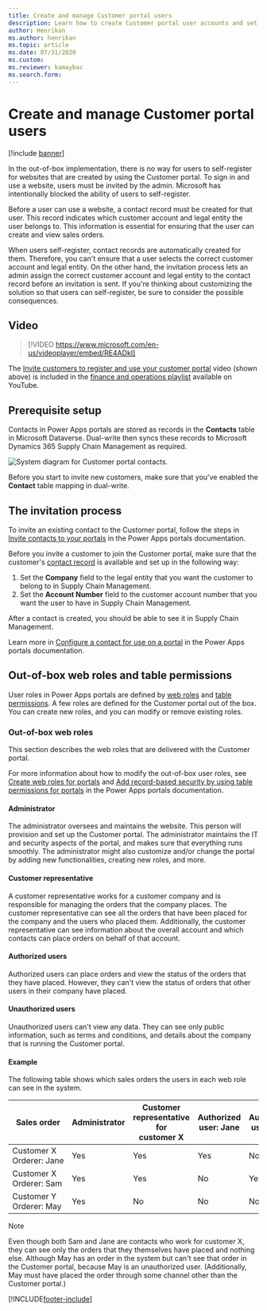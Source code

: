 ```yaml
---
title: Create and manage Customer portal users
description: Learn how to create Customer portal user accounts and set permissions for them, including outlines on the prerequisite setup and the invitation process.
author: Henrikan
ms.author: henrikan
ms.topic: article
ms.date: 07/31/2020
ms.custom:
ms.reviewer: kamaybac
ms.search.form:
---
```


# Create and manage Customer portal users

[!include [banner](../includes/banner.md)]


In the out-of-box implementation, there is no way for users to self-register for websites that are created by using the Customer portal. To sign in and use a website, users must be invited by the admin. Microsoft has intentionally blocked the ability of users to self-register.

Before a user can use a website, a contact record must be created for that user. This record indicates which customer account and legal entity the user belongs to. This information is essential for ensuring that the user can create and view sales orders.

When users self-register, contact records are automatically created for them. Therefore, you can't ensure that a user selects the correct customer account and legal entity. On the other hand, the invitation process lets an admin assign the correct customer account and legal entity to the contact record before an invitation is sent. If you're thinking about customizing the solution so that users can self-register, be sure to consider the possible consequences.

## Video
> [!VIDEO https://www.microsoft.com/en-us/videoplayer/embed/RE4ADkI]

The [Invite customers to register and use your customer portal](https://youtu.be/drGUYHX9QIQ) video (shown above) is included in the [finance and operations playlist](https://www.youtube.com/playlist?list=PLcakwueIHoT_SYfIaPGoOhloFoCXiUSyW) available on YouTube.

## Prerequisite setup

Contacts in Power Apps portals are stored as records in the **Contacts** table in Microsoft Dataverse. Dual-write then syncs these records to Microsoft Dynamics 365 Supply Chain Management as required.

![System diagram for Customer portal contacts.](media/customer-portal-contacts.png "System diagram for Customer portal contacts")

Before you start to invite new customers, make sure that you've enabled the **Contact** table mapping in dual-write.

## The invitation process

To invite an existing contact to the Customer portal, follow the steps in [Invite contacts to your portals](/powerapps/maker/portals/configure/invite-contacts) in the Power Apps portals documentation.

Before you invite a customer to join the Customer portal, make sure that the customer's [contact record](/powerapps/maker/portals/configure/configure-contacts) is available and set up in the following way:

1. Set the **Company** field to the legal entity that you want the customer to belong to in Supply Chain Management.
2. Set the **Account Number** field to the customer account number that you want the user to have in Supply Chain Management.

After a contact is created, you should be able to see it in Supply Chain Management.

Learn more in [Configure a contact for use on a portal](/powerapps/maker/portals/configure/configure-contacts) in the Power Apps portals documentation.

## Out-of-box web roles and table permissions

User roles in Power Apps portals are defined by [web roles](/powerapps/maker/portals/configure/create-web-roles) and [table permissions](/powerapps/maker/portals/configure/assign-entity-permissions). A few roles are defined for the Customer portal out of the box. You can create new roles, and you can modify or remove existing roles.

### Out-of-box web roles

This section describes the web roles that are delivered with the Customer portal.

For more information about how to modify the out-of-box user roles, see [Create web roles for portals](/powerapps/maker/portals/configure/create-web-roles) and [Add record-based security by using table permissions for portals](/powerapps/maker/portals/configure/assign-entity-permissions) in the Power Apps portals documentation.

#### Administrator

The administrator oversees and maintains the website. This person will provision and set up the Customer portal. The administrator maintains the IT and security aspects of the portal, and makes sure that everything runs smoothly. The administrator might also customize and/or change the portal by adding new functionalities, creating new roles, and more.

#### Customer representative

A customer representative works for a customer company and is responsible for managing the orders that the company places. The customer representative can see all the orders that have been placed for the company and the users who placed them. Additionally, the customer representative can see information about the overall account and which contacts can place orders on behalf of that account.

#### Authorized users

Authorized users can place orders and view the status of the orders that they have placed. However, they can't view the status of orders that other users in their company have placed.

#### Unauthorized users

Unauthorized users can't view any data. They can see only public information, such as terms and conditions, and details about the company that is running the Customer portal.

#### Example

The following table shows which sales orders the users in each web role can see in the system.

| Sales order | Administrator | Customer representative for customer&nbsp;X | Authorized user: Jane | Authorized user: Sam | Unauthorized user: May |
|---|---|---|---|---|---|
| Customer&nbsp;X Orderer:&nbsp;Jane | Yes | Yes | Yes | No | No |
| Customer&nbsp;X Orderer:&nbsp;Sam | Yes | Yes | No | Yes | No |
| Customer&nbsp;Y Orderer:&nbsp;May | Yes | No | No | No | No |

> [!NOTE]
> Even though both Sam and Jane are contacts who work for customer X, they can see only the orders that they themselves have placed and nothing else. Although May has an order in the system but can't see that order in the Customer portal, because May is an unauthorized user. (Additionally, May must have placed the order through some channel other than the Customer portal.)


[!INCLUDE[footer-include](../../includes/footer-banner.md)]
